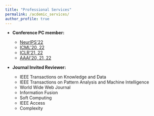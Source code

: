 ```yaml
---
title: "Professional Services"
permalink: /acdemic_services/
author_profile: true
---
```


* **Conference PC member:**
  * [NeurIPS'22](https://neurips.cc/Conferences/2022/) 
  * [ICML'20, 22](https://icml.cc/Conferences/2022) 
  * [ICLR'21, 22](https://iclr.cc/) 
  * [AAAI'20, 21, 22](https://aaai.org/Conferences/AAAI-22/)
  
* **Journal Invited Reviewer:**
  * IEEE Transactions on Knowledge and Data
  * IEEE Transactions on Pattern Analysis and Machine Intelligence
  * World Wide Web Journal
  * Information Fusion
  * Soft Computing
  * IEEE Access
  * Complexity 
